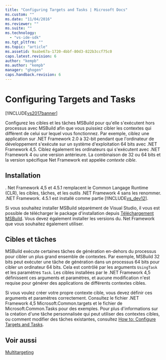 ```yaml
---
title: "Configuring Targets and Tasks | Microsoft Docs"
ms.custom: ""
ms.date: "11/04/2016"
ms.reviewer: ""
ms.suite: ""
ms.technology: 
  - "vs-ide-sdk"
ms.tgt_pltfrm: ""
ms.topic: "article"
ms.assetid: 9aabe67a-1720-4bbf-80d3-822b3ccf75c0
caps.latest.revision: 6
author: "kempb"
ms.author: "kempb"
manager: "ghogen"
caps.handback.revision: 6
---
```

# Configuring Targets and Tasks
[!INCLUDE[vs2017banner](../code-quality/includes/vs2017banner.md)]

Configurez les cibles et les tâches MSBuild pour qu'elle s'exécutent hors processus avec MSBuild afin que vous puissiez cibler les contextes qui diffèrent de celui sur lequel vous fonctionnez.  Par exemple, ciblez une application sur .NET Framework 2.0 à 32\-bit pendant que l'ordinateur de développement s'exécute sur un système d'exploitation 64 bits avec .NET Framework 4,5.  Ciblez également les ordinateurs qui s'exécutent avec .NET Framework 4 ou une version antérieure.  La combinaison de 32 ou 64 bits et la version spécifique Net Framework est appelée *contexte cible*.  
  
## Installation  
 . Net Framework 4,5 et 4.5.1 remplacent le Common Langage Runtime \(CLR\), les cibles, tâches, et les outils .NET Framework 4 sans les renommer.  .NET Framework. 4.5.1 est installé comme partie [!INCLUDE[vs_dev12](../data-tools/includes/vs_dev12_md.md)].  
  
 Si vous souhaitez installer MSBuild séparément de Visual Studio, il vous est possible de télécharger le package d'installation depuis [Téléchargement MSBuild](http://go.microsoft.com/fwlink/?LinkId=309745).  Vous devez également installer les versions du. Net Framework que vous souhaitez également utiliser.  
  
## Cibles et tâches  
 MSBuild exécute certaines tâches de génération en\-dehors du processus pour cibler un plus grand ensemble de contextes.  Par exemple, MSBuild 32 bits peut exécuter une tâche de génération dans un processus 64 bits pour cibler un ordinateur 64 bits.  Cela est contrôlé par les arguments `UsingTask` et les paramètres `Task`.  Les cibles installées par le .NET Framework 4,5 définissent ces arguments et paramètres, et aucune modification n'est requise pour générer des applications de différents contextes cibles.  
  
 Si vous voulez créer votre propre contexte cible, vous devez définir ces arguments et paramètres correctement.  Consultez le fichier .NET Framework 4,5 Microsoft.Common.targets et le fichier de Microsoft.Common.Tasks pour des exemples.  Pour plus d'informations sur la création d'une tâche personnalisée qui peut utiliser des contextes cibles, ou comment modifier des tâches existantes, consultez [How to: Configure Targets and Tasks](../msbuild/how-to-configure-targets-and-tasks.md).  
  
## Voir aussi  
 [Multitargeting](../msbuild/msbuild-multitargeting-overview.md)